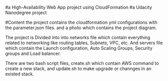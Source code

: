#a High-Availability Web App project using CloudFormation
#a Udacity Nanodegree project

#Content
the project contains the cloudformation yml configurations with the parameter.json files. and a photo which contains the project diagram.

The project is Divided into into networks file which contain everything related to networking like routing tables, Subnets, VPC, etc. And servers file which contain the Launch configuration, Auto Scaling Groups, Security groups and Load balancer.

There are two bash script files, create.sh which contain AWS command to create a new stack, and update.sh to make upgrade or channges in an existed stack.
